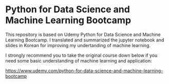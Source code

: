 # Python for Data Science and Machine Learning Bootcamp

This repository is based on Udemy Python for Data Science and Machine Learning Bootcamp. 
I translated and summarized the jupyter notebook and slides in Korean for improving my undertanding of machine learning.

I strongly recommend you to take the original course down below if you need some basic understanding of machine learning and application:

https://www.udemy.com/python-for-data-science-and-machine-learning-bootcamp
